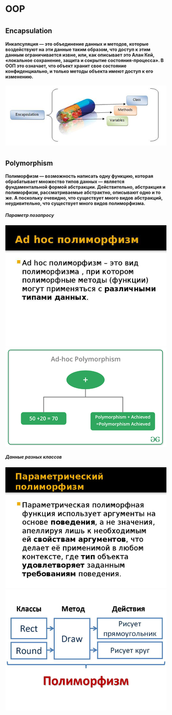# OOP
#
## Encapsulation
#### Инкапсуляция — это объединение данных и методов, которые воздействуют на эти данные таким образом, что доступ к этим данным ограничивается извне, или, как описывает это Алан Кей, «локальное сохранение, защита и сокрытие состояния-процесса». В ООП это означает, что объект хранит свое состояние конфиденциально, и только методы объекта имеют доступ к его изменению.
![](./img/img.jpeg)
#
## Polymorphism
#### Полиморфизм — возможность написать одну функцию, которая обрабатывает множество типов данных — является фундаментальной формой абстракции. Действительно, абстракция и полиморфизм, рассматриваемые абстрактно, описывают одно и то же. А поскольку очевидно, что существует много видов абстракций, неудивительно, что существует много видов полиморфизма.
##### Параметр позапросу
![](./img/img2.jpg)
![](./img/img3.png)
##### Данные разных классов
![](./img/img1.jpg)
![](./img/img4.jpg)